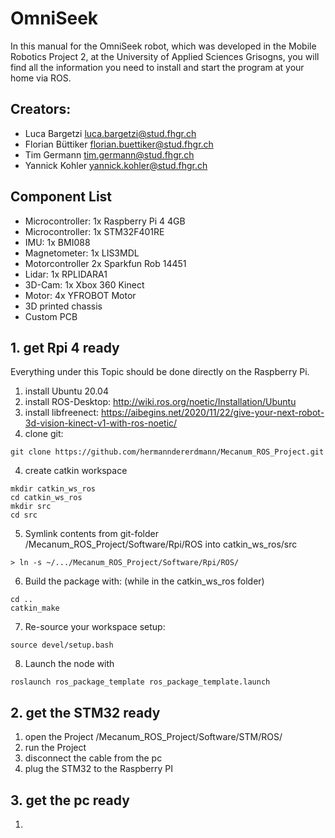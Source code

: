 # OmniSeek
In this manual for the OmniSeek robot, which was developed in the Mobile Robotics Project 2, at the University of Applied Sciences Grisogns, you will find all the information you need to install and start the program at your home via ROS.

## Creators:
- Luca Bargetzi				  luca.bargetzi@stud.fhgr.ch
- Florian Büttiker			florian.buettiker@stud.fhgr.ch
- Tim Germann				    tim.germann@stud.fhgr.ch
- Yannick Kohler			  yannick.kohler@stud.fhgr.ch

## Component List
-	Microcontroller:	1x Raspberry Pi 4 4GB
-	Microcontroller:	1x STM32F401RE
-	IMU:			1x BMI088 
-	Magnetometer:	1x LIS3MDL
-	Motorcontroller	2x Sparkfun Rob 14451
-	Lidar:			1x RPLIDARA1
-	3D-Cam:		1x Xbox 360 Kinect
-	Motor:			4x YFROBOT Motor
-	3D printed chassis
-	Custom PCB

## 1. get Rpi 4 ready
Everything under this Topic should be done directly on the Raspberry Pi.
1. install Ubuntu 20.04
2. install ROS-Desktop: http://wiki.ros.org/noetic/Installation/Ubuntu
3. install libfreenect: https://aibegins.net/2020/11/22/give-your-next-robot-3d-vision-kinect-v1-with-ros-noetic/
4. clone git:
```
git clone https://github.com/hermanndererdmann/Mecanum_ROS_Project.git
```
4. create catkin workspace 
```
mkdir catkin_ws_ros
cd catkin_ws_ros
mkdir src
cd src
```
5. Symlink contents from git-folder /Mecanum_ROS_Project/Software/Rpi/ROS into catkin_ws_ros/src
```
> ln -s ~/.../Mecanum_ROS_Project/Software/Rpi/ROS/ 
```
6. Build the package with: (while in the catkin_ws_ros folder)
```
cd ..
catkin_make
```
7. Re-source your workspace setup:
```
source devel/setup.bash
```
8. Launch the node with
```
roslaunch ros_package_template ros_package_template.launch
```

## 2. get the STM32 ready
1. open the Project /Mecanum_ROS_Project/Software/STM/ROS/
2. run the Project
3. disconnect the cable from the pc
4. plug the STM32 to the Raspberry PI

## 3. get the pc ready
1. 


